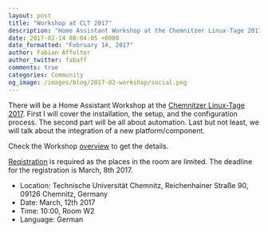 ```yaml
---
layout: post
title: "Workshop at CLT 2017"
description: "Home Assistant Workshop at the Chemnitzer Linux-Tage 2017"
date: 2017-02-14 08:04:05 +0000
date_formatted: "February 14, 2017"
author: Fabian Affolter
author_twitter: fabaff
comments: true
categories: Community
og_image: /images/blog/2017-02-workshop/social.png
---
```


There will be a Home Assistant Workshop at the [Chemnitzer Linux-Tage 2017][clt]. First I will cover the installation, the setup, and the configuration process. The second part will be all about automation. Last but not least, we will talk about the integration of a new platform/component. 

Check the Workshop [overview][overview] to get the details.

[Reqistration][anmeldung] is required as the places in the room are limited. The deadline for the registration is March, 8th 2017.

- Location: Technische Universität Chemnitz, Reichenhainer Straße 90, 09126 Chemnitz, Germany
- Date: March, 12th 2017
- Time: 10:00, Room W2
- Language: German

[clt]: https://chemnitzer.linux-tage.de/2017/
[overview]: https://chemnitzer.linux-tage.de/2017/en/programm/beitrag/356
[anmeldung]: https://chemnitzer.linux-tage.de/2017/en/programm/anmeldung/workshop/356

